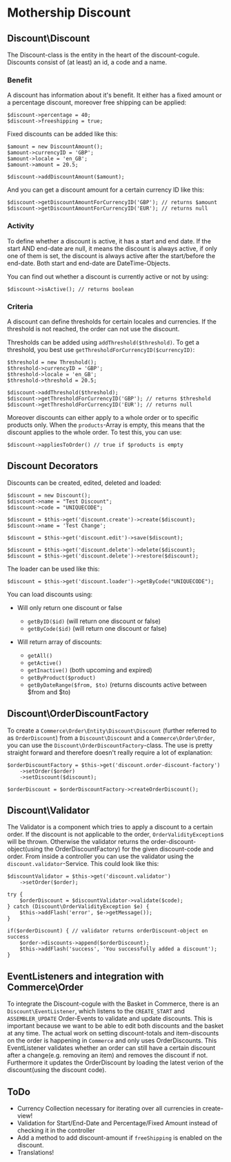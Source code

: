 # Mothership Discount

## Discount\Discount
The Discount-class is the entity in the heart of the discount-cogule.
Discounts consist of (at least) an id, a code and a name.

### Benefit
A discount has information about it's benefit.
It either has a fixed amount or a percentage discount, moreover free shipping can be applied:
	
	$discount->percentage = 40;
	$discount->freeshipping = true;
	
Fixed discounts can be added like this:

	$amount = new DiscountAmount();
	$amount->currencyID = 'GBP';
	$amount->locale = 'en_GB';
	$amount->amount = 20.5;
	
	$discount->addDiscountAmount($amount);
	
And you can get a discount amount for a certain currency ID like this:

	$discount->getDiscountAmountForCurrencyID('GBP'); // returns $amount
	$discount->getDiscountAmountForCurrencyID('EUR'); // returns null


### Activity
To define whether a discount is active, it has a start and end date.
If the start AND end-date are null, it means the discount is always active, if only one of them is set, the discount is always active after the start/before the end-date.
Both start and end-date are DateTime-Objects.

You can find out whether a discount is currently active or not by using:
	
	$discount->isActive(); // returns boolean

### Criteria
A discount can define thresholds for certain locales and currencies. If the threshold is not reached, the order can not use the discount.

Thresholds can be added using `addThreshold($threshold)`. To get a threshold, you best use `getThresholdForCurrencyID($currencyID)`:

	$threshold = new Threshold();
	$threshold->currencyID = 'GBP';
	$threshold->locale = 'en_GB';
	$threshold->threshold = 20.5;
	
	$discount->addThreshold($threshold);
	$discount->getThresholdForCurrencyID('GBP'); // returns $threshold
	$discount->getThresholdForCurrencyID('EUR'); // returns null

Moreover discounts can either apply to a whole order or to specific products only.
When the `products`-Array is empty, this means that the discount applies to the whole order.
To test this, you can use:

	$discount->appliesToOrder() // true if $products is empty
	
## Discount Decorators
Discounts can be created, edited, deleted and loaded:
	
	$discount = new Discount();
	$discount->name = "Test Discount";
	$discount->code = "UNIQUECODE";
	
	$discount = $this->get('discount.create')->create($discount);
	$discount->name = 'Test Change';
	
	$discount = $this->get('discount.edit')->save($discount);
	
	$discount = $this->get('discount.delete')->delete($discount);
	$discount = $this->get('discount.delete')->restore($discount);
	
	
The loader can be used like this:	
	
	$discount = $this->get('discount.loader')->getByCode("UNIQUECODE");
	
You can load discounts using:

* Will only return one discount or false	
	* `getByID($id)` (will return one discount or false)
	* `getByCode($id)` (will return one discount or false)
	
* Will return array of discounts:
	* `getAll()`
	* `getActive()`
	* `getInactive()` (both upcoming and expired) 
	* `getByProduct($product)`
	* `getByDateRange($from, $to)` (returns discounts active between $from and $to)


	
## Discount\OrderDiscountFactory
To create a `Commerce\Order\Entity\Discount\Discount` (further referred to as `OrderDiscount`) from a `Discount\Discount` and a `Commerce\Order\Order`, you can use the `Discount\OrderDiscountFactory`-class.
The use is pretty straight forward and therefore doesn't really require a lot of explanation:

	$orderDiscountFactory = $this->get('discount.order-discount-factory')
		->setOrder($order)
		->setDiscount($discount);
		
	$orderDiscount = $orderDiscountFactory->createOrderDiscount();
	
## Discount\Validator
The Validator is a component which tries to apply a discount to a certain order.
If the discount is not applicable to the order, `OrderValidityException`s will be thrown.
Otherwise the validator returns the order-discount-object(using the OrderDiscountFactory) for the given discount-code and order.
From inside a controller you can use the validator using the `discount.validator`-Service. This could look like this:

	$discountValidator = $this->get('discount.validator')
		->setOrder($order);

	try {
		$orderDiscount = $discountValidator->validate($code);
	} catch (Discount\OrderValidityException $e) {
		$this->addFlash('error', $e->getMessage());
	}

	if($orderDiscount) { // validator returns orderDiscount-object on success
		$order->discounts->append($orderDiscount);
		$this->addFlash('success', 'You successfully added a discount');
	}
	
## EventListeners and integration with Commerce\Order
To integrate the Discount-cogule with the Basket in Commerce, there is an `Discount\EventListener`, which listens to the `CREATE_START` and `ASSEMBLER_UPDATE` Order-Events to validate and update discounts.
This is important because we want to be able to edit both discounts and the basket at any time.
The actual work on setting discount-totals and item-discounts on the order is happening in `Commerce` and only uses OrderDiscounts.
This EventListener validates whether an order can still have a certain discount after a change(e.g. removing an item) and removes the discount if not.
Furthermore it updates the OrderDiscount by loading the latest verion of the discount(using the discount code).

## ToDo

* Currency Collection necessary for iterating over all currencies in create-view!
* Validation for Start/End-Date and Percentage/Fixed Amount instead of checking it in the controller
* Add a method to add discount-amount if `freeShipping` is enabled on the discount.
* Translations!
